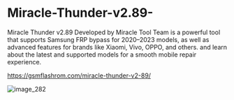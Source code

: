 # Miracle-Thunder-v2.89-
Miracle Thunder v2.89 Developed by Miracle Tool Team is a powerful tool that supports Samsung FRP bypass for 2020–2023 models, as well as advanced features for brands like Xiaomi, Vivo, OPPO, and others. and learn about the latest and supported models for a smooth mobile repair experience.

https://gsmflashrom.com/miracle-thunder-v2-89/

![image_282](https://github.com/Mistergsm/Miracle-Thunder-v2.89-/assets/169605712/2602c51a-3ee2-4806-a7bb-5f1f901a4af8)

